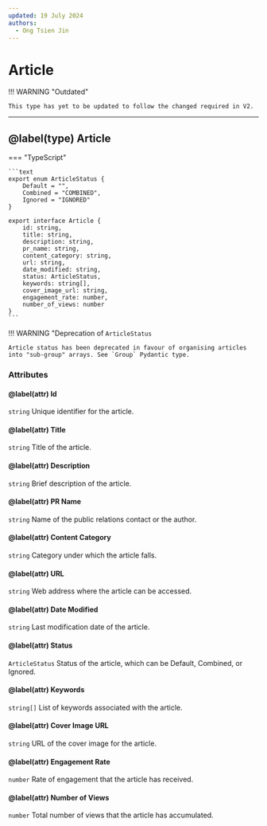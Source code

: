 ```yaml
---
updated: 19 July 2024
authors:
  - Ong Tsien Jin
---
```


# Article

!!! WARNING "Outdated"

    This type has yet to be updated to follow the changed required in V2.

---

## @label(type) Article

=== "TypeScript"

    ```text
    export enum ArticleStatus {
        Default = "",
        Combined = "COMBINED",
        Ignored = "IGNORED"
    }

    export interface Article {
        id: string,
        title: string,
        description: string,
        pr_name: string,
        content_category: string,
        url: string,
        date_modified: string,
        status: ArticleStatus,
        keywords: string[],
        cover_image_url: string,
        engagement_rate: number,
        number_of_views: number
    }
    ```

!!! WARNING "Deprecation of `ArticleStatus`

    Article status has been deprecated in favour of organising articles into "sub-group" arrays. See `Group` Pydantic type.

### Attributes

#### @label(attr) Id

`string` Unique identifier for the article.

#### @label(attr) Title

`string` Title of the article.

#### @label(attr) Description

`string` Brief description of the article.

#### @label(attr) PR Name

`string` Name of the public relations contact or the author.

#### @label(attr) Content Category

`string` Category under which the article falls.

#### @label(attr) URL

`string` Web address where the article can be accessed.

#### @label(attr) Date Modified

`string` Last modification date of the article.

#### @label(attr) Status

`ArticleStatus` Status of the article, which can be Default, Combined, or Ignored.

#### @label(attr) Keywords

`string[]` List of keywords associated with the article.

#### @label(attr) Cover Image URL

`string` URL of the cover image for the article.

#### @label(attr) Engagement Rate

`number` Rate of engagement that the article has received.

#### @label(attr) Number of Views

`number` Total number of views that the article has accumulated.

